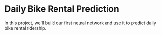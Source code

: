 # Daily Bike Rental Prediction

In this project, we'll build our first neural network and use it to predict daily bike rental ridership.

